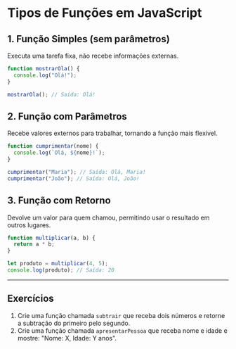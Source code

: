 # Tipos de Funções em JavaScript

## 1. Função Simples (sem parâmetros)
Executa uma tarefa fixa, não recebe informações externas.

```js
function mostrarOla() {
  console.log("Olá!");
}

mostrarOla(); // Saída: Olá!
```

## 2. Função com Parâmetros
Recebe valores externos para trabalhar, tornando a função mais flexível.

```js
function cumprimentar(nome) {
  console.log(`Olá, ${nome}!`);
}

cumprimentar("Maria"); // Saída: Olá, Maria!
cumprimentar("João"); // Saída: Olá, João!
```

## 3. Função com Retorno
Devolve um valor para quem chamou, permitindo usar o resultado em outros lugares.

```js
function multiplicar(a, b) {
  return a * b;
}

let produto = multiplicar(4, 5);
console.log(produto); // Saída: 20
```

---

## Exercícios
1. Crie uma função chamada `subtrair` que receba dois números e retorne a subtração do primeiro pelo segundo.
2. Crie uma função chamada `apresentarPessoa` que receba nome e idade e mostre: "Nome: X, Idade: Y anos".

